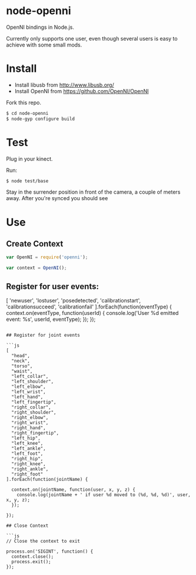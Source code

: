 # node-openni

OpenNI bindings in Node.js.

Currently only supports one user, even though several users is easy to achieve with some small mods.

# Install

* Install libusb from http://www.libusb.org/
* Install OpenNI from https://github.com/OpenNI/OpenNI

Fork this repo.

```bash
$ cd node-openni
$ node-gyp configure build
```

# Test

Plug in your kinect.

Run:

```bash
$ node test/base
```

Stay in the surrender position in front of the camera, a couple of meters away.
After you're synced you should see 

# Use

## Create Context

```js
var OpenNI = require('openni');

var context = OpenNI();
```

## Register for user events:

[
  'newuser',
  'lostuser',
  'posedetected',
  'calibrationstart',
  'calibrationsucceed',
  'calibrationfail'
].forEach(function(eventType) {
  context.on(eventType, function(userId) {
    console.log('User %d emitted event: %s', userId, eventType);
  });
});
```

## Register for joint events

```js
[
  "head",
  "neck",
  "torso",
  "waist",
  "left_collar",
  "left_shoulder",
  "left_elbow",
  "left_wrist",
  "left_hand",
  "left_fingertip",
  "right_collar",
  "right_shoulder",
  "right_elbow",
  "right_wrist",
  "right_hand",
  "right_fingertip",
  "left_hip",
  "left_knee",
  "left_ankle",
  "left_foot",
  "right_hip",
  "right_knee",
  "right_ankle",
  "right_foot"
].forEach(function(jointName) {
  
  context.on(jointName, function(user, x, y, z) {
    console.log(jointName + ' if user %d moved to (%d, %d, %d)', user, x, y, z);
  });

});

## Close Context

```js
// Close the context to exit

process.on('SIGINT', function() {
  context.close();
  process.exit();  
});
```
